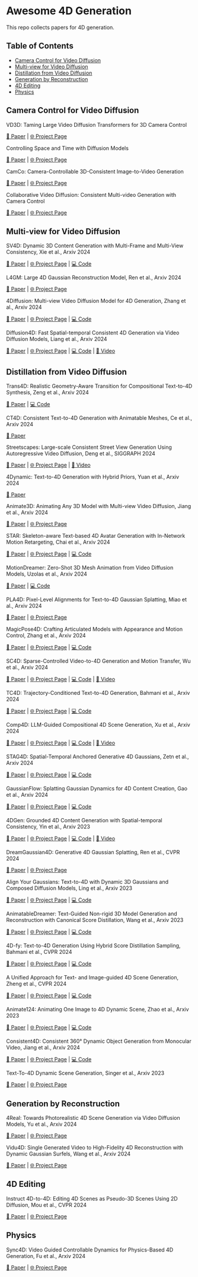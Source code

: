 # Awesome 4D Generation
This repo collects papers for 4D generation.

## Table of Contents
- [Camera Control for Video Diffusion](#camera-control-for-video-diffusion)
- [Multi-view for Video Diffusion](#multi-view-for-video-diffusion)
- [Distillation from Video Diffusion](#distillation-from-video-diffusion)
- [Generation by Reconstruction](#generation-by-reconstruction)
- [4D Editing](#4d-editing)
- [Physics](#physics)

## Camera Control for Video Diffusion

VD3D: Taming Large Video Diffusion Transformers for 3D Camera Control

[📄 Paper](https://arxiv.org/abs/2407.12781) | [🌐 Project Page](https://snap-research.github.io/vd3d/)

Controlling Space and Time with Diffusion Models

[📄 Paper](https://arxiv.org/pdf/2407.07860) | [🌐 Project Page](https://4d-diffusion.github.io/)

CamCo: Camera-Controllable 3D-Consistent Image-to-Video Generation

[📄 Paper](https://arxiv.org/abs/2406.02509) | [🌐 Project Page](https://ir1d.github.io/CamCo/)

Collaborative Video Diffusion: Consistent Multi-video Generation with Camera Control

[📄 Paper](https://arxiv.org/pdf/2405.17414) | [🌐 Project Page](https://collaborativevideodiffusion.github.io/)

## Multi-view for Video Diffusion

SV4D: Dynamic 3D Content Generation with Multi-Frame and Multi-View Consistency, Xie et al., Arxiv 2024

[📄 Paper](https://arxiv.org/pdf/2407.17470) | [🌐 Project Page](https://sv4d.github.io/) | [💻 Code](https://github.com/Stability-AI/generative-models)

L4GM: Large 4D Gaussian Reconstruction Model, Ren et al., Arxiv 2024

[📄 Paper](https://arxiv.org/abs/2406.10324) | [🌐 Project Page](https://research.nvidia.com/labs/toronto-ai/l4gm/)

4Diffusion: Multi-view Video Diffusion Model for 4D Generation, Zhang et al., Arxiv 2024

[📄 Paper](https://arxiv.org/pdf/2405.20674) | [🌐 Project Page](https://aejion.github.io/4diffusion) | [💻 Code](https://github.com/aejion/4Diffusion) 

Diffusion4D: Fast Spatial-temporal Consistent 4D Generation via Video Diffusion Models, Liang et al., Arxiv 2024

[📄 Paper](https://arxiv.org/abs/2405.16645) | [🌐 Project Page](https://vita-group.github.io/Diffusion4D/) | [💻 Code](https://github.com/VITA-Group/Diffusion4D) | [🎥 Video](https://www.youtube.com/watch?v=XJT-cMt_xVo)

## Distillation from Video Diffusion
Trans4D: Realistic Geometry-Aware Transition for Compositional Text-to-4D Synthesis, Zeng et al., Arxiv 2024

[📄 Paper](https://arxiv.org/abs/2410.07155) | [💻 Code](https://github.com/YangLing0818/Trans4D)

CT4D: Consistent Text-to-4D Generation with Animatable Meshes, Ce et al., Arxiv 2024

[📄 Paper](https://arxiv.org/pdf/2408.08342)

Streetscapes: Large-scale Consistent Street View Generation Using Autoregressive Video Diffusion, Deng et al., SIGGRAPH 2024

[📄 Paper](https://arxiv.org/pdf/2407.13759) | [🌐 Project Page](https://boyangdeng.com/streetscapes/) | [🎥 Video](https://www.youtube.com/watch?v=13hLTnrVVKk)

4Dynamic: Text-to-4D Generation with Hybrid Priors, Yuan et al., Arxiv 2024

[📄 Paper](https://arxiv.org/abs/2407.12684)

Animate3D: Animating Any 3D Model with Multi-view Video Diffusion, Jiang et al., Arxiv 2024

[📄 Paper](https://arxiv.org/pdf/2407.11398) | [🌐 Project Page](https://animate3d.github.io/) 

STAR: Skeleton-aware Text-based 4D Avatar Generation with In-Network Motion Retargeting, Chai et al., Arxiv 2024

[📄 Paper](https://arxiv.org/abs/2406.04629) | [🌐 Project Page](https://star-avatar.github.io/) | [💻 Code](https://github.com/czh-98/STAR)

MotionDreamer: Zero-Shot 3D Mesh Animation from Video Diffusion Models, Uzolas et al., Arxiv 2024

[📄 Paper](https://arxiv.org/pdf/2405.20155) | [💻 Code](https://github.com/lukasuz/MotionDreamer)

PLA4D: Pixel-Level Alignments for Text-to-4D Gaussian Splatting, Miao et al., Arxiv 2024

[📄 Paper](https://arxiv.org/pdf/2405.19957) | [🌐 Project Page](https://github.com/MiaoQiaowei/PLA4D.github.io)

MagicPose4D: Crafting Articulated Models with Appearance and Motion Control, Zhang et al., Arxiv 2024

[📄 Paper](https://arxiv.org/pdf/2405.14017) | [🌐 Project Page](https://boese0601.github.io/magicpose4d/) | [💻 Code](https://github.com/haoz19/MagicPose4D) 

SC4D: Sparse-Controlled Video-to-4D Generation and Motion Transfer, Wu et al., Arxiv 2024

[📄 Paper](https://arxiv.org/abs/2404.03736) | [🌐 Project Page](https://sc4d.github.io/) | [💻 Code](https://github.com/JarrentWu1031/SC4D) | [🎥 Video](https://www.youtube.com/watch?v=SkpTEuX4B5c)

TC4D: Trajectory-Conditioned Text-to-4D Generation, Bahmani et al., Arxiv 2024

[📄 Paper](https://arxiv.org/pdf/2403.17920) | [🌐 Project Page](https://sherwinbahmani.github.io/tc4d) | [💻 Code](https://github.com/sherwinbahmani/tc4d)

Comp4D: LLM-Guided Compositional 4D Scene Generation, Xu et al., Arxiv 2024

[📄 Paper](https://arxiv.org/abs/2403.16993) | [🌐 Project Page](https://vita-group.github.io/Comp4D/) | [💻 Code](https://github.com/VITA-Group/Comp4D) | [🎥 Video](https://www.youtube.com/watch?v=9q8SV1Xf_Xw)

STAG4D: Spatial-Temporal Anchored Generative 4D Gaussians, Zetn et al., Arxiv 2024

[📄 Paper](https://arxiv.org/pdf/2403.14939.pdf) | [🌐 Project Page](https://nju-3dv.github.io/projects/STAG4D/) | [💻 Code](https://github.com/zeng-yifei/STAG4D) 

GaussianFlow: Splatting Gaussian Dynamics for 4D Content Creation, Gao et al., Arxiv 2024

[📄 Paper](https://arxiv.org/abs/2403.12365) | [🌐 Project Page](https://zerg-overmind.github.io/GaussianFlow.github.io/) | [💻 Code](https://github.com/Zerg-Overmind/GaussianFlow)

4DGen: Grounded 4D Content Generation with Spatial-temporal Consistency, Yin et al., Arxiv 2023

[📄 Paper](https://arxiv.org/pdf/2312.17225) | [🌐 Project Page](https://vita-group.github.io/4DGen/) | [💻 Code](https://github.com/VITA-Group/4DGen) | [🎥 Video](https://www.youtube.com/watch?v=-bXyBKdpQ1o)

DreamGaussian4D: Generative 4D Gaussian Splatting, Ren et al., CVPR 2024

[📄 Paper](https://arxiv.org/pdf/2312.13763) | [🌐 Project Page](https://jiawei-ren.github.io/projects/dreamgaussian4d/)

Align Your Gaussians: Text-to-4D with Dynamic 3D Gaussians and Composed Diffusion Models, Ling et al., Arxiv 2023

[📄 Paper](https://arxiv.org/pdf/2312.03795) | [🌐 Project Page](https://animatabledreamer.github.io/) | [💻 Code](https://github.com/AnimatableDreamer/AnimatableDreamer)

AnimatableDreamer: Text-Guided Non-rigid 3D Model Generation and Reconstruction with Canonical Score Distillation, Wang et al., Arxiv 2023

[📄 Paper](https://arxiv.org/pdf/2312.03795) | [🌐 Project Page](https://animatabledreamer.github.io/) | [💻 Code](https://github.com/AnimatableDreamer/AnimatableDreamer)

4D-fy: Text-to-4D Generation Using Hybrid Score Distillation Sampling, Bahmani et al., CVPR 2024

[📄 Paper](https://arxiv.org/pdf/2311.17984) | [🌐 Project Page](https://research.nvidia.com/labs/nxp/dream-in-4d/) | [💻 Code](https://github.com/sherwinbahmani/4dfy)

A Unified Approach for Text- and Image-guided 4D Scene Generation, Zheng et al., CVPR 2024

[📄 Paper](https://arxiv.org/pdf/2311.17984) | [🌐 Project Page](https://sherwinbahmani.github.io/4dfy) | [💻 Code](https://github.com/NVlabs/dream-in-4d)

Animate124: Animating One Image to 4D Dynamic Scene, Zhao et al., Arxiv 2023

[📄 Paper](https://arxiv.org/pdf/2311.14603) | [🌐 Project Page](https://animate124.github.io/) | [💻 Code](https://github.com/HeliosZhao/Animate124)

Consistent4D: Consistent 360° Dynamic Object Generation from Monocular Video, Jiang et al., Arxiv 2024

[📄 Paper](https://arxiv.org/pdf/2311.02848) | [🌐 Project Page](https://consistent4d.github.io/) | [💻 Code](https://github.com/yanqinJiang/Consistent4D)

Text-To-4D Dynamic Scene Generation, Singer et al., Arxiv 2023

[📄 Paper](https://arxiv.org/pdf/2301.11280) | [🌐 Project Page](https://make-a-video3d.github.io)

## Generation by Reconstruction

4Real: Towards Photorealistic 4D Scene Generation via Video Diffusion Models, Yu et al., Arxiv 2024

[📄 Paper](https://arxiv.org/abs/2406.07472) | [🌐 Project Page](https://snap-research.github.io/4Real/)

Vidu4D: Single Generated Video to High-Fidelity 4D Reconstruction with Dynamic Gaussian Surfels, Wang et al., Arxiv 2024

[📄 Paper](https://arxiv.org/abs/2405.16822) | [🌐 Project Page](https://vidu4d-dgs.github.io/)

## 4D Editing

Instruct 4D-to-4D: Editing 4D Scenes as Pseudo-3D Scenes Using 2D Diffusion, Mou et al., CVPR 2024

[📄 Paper](https://arxiv.org/abs/2406.09402) | [🌐 Project Page](https://immortalco.github.io/Instruct-4D-to-4D/)

## Physics

Sync4D: Video Guided Controllable Dynamics for Physics-Based 4D Generation, Fu et al., Arxiv 2024

[📄 Paper](https://arxiv.org/abs/2405.16849) | [🌐 Project Page](https://sync4dphys.github.io/)
